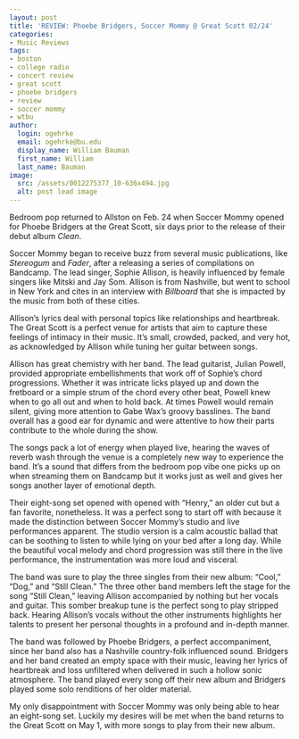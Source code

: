 ```yaml
---
layout: post
title: 'REVIEW: Phoebe Bridgers, Soccer Mommy @ Great Scott 02/24'
categories:
- Music Reviews
tags:
- boston
- college radio
- concert review
- great scott
- phoebe bridgers
- review
- soccer mommy
- wtbu
author:
  login: ogehrke
  email: ogehrke@bu.edu
  display_name: William Bauman
  first_name: William
  last_name: Bauman
image:
  src: /assets/0012275377_10-636x494.jpg
  alt: post lead image
---
```

Bedroom pop returned to Allston on Feb. 24 when Soccer Mommy opened for Phoebe Bridgers at the Great Scott, six days prior to the release of their debut album _Clean_.

Soccer Mommy began to receive buzz from several music publications, like _Stereogum_ and _Fader_, after a releasing a series of compilations on Bandcamp. The lead singer, Sophie Allison, is heavily influenced by female singers like Mitski and Jay Som. Allison is from Nashville, but went to school in New York and cites in an interview with _Billboard_ that she is impacted by the music from both of these cities.

Allison’s lyrics deal with personal topics like relationships and heartbreak. The Great Scott is a perfect venue for artists that aim to capture these feelings of intimacy in their music. It’s small, crowded, packed, and very hot, as acknowledged by Allison while tuning her guitar between songs.

Allison has great chemistry with her band. The lead guitarist, Julian Powell, provided appropriate embellishments that work off of Sophie’s chord progressions. Whether it was intricate licks played up and down the fretboard or a simple strum of the chord every other beat, Powell knew when to go all out and when to hold back. At times Powell would remain silent, giving more attention to Gabe Wax’s groovy basslines. The band overall has a good ear for dynamic and were attentive to how their parts contribute to the whole during the show.

The songs pack a lot of energy when played live, hearing the waves of reverb wash through the venue is a completely new way to experience the band. It’s a sound that differs from the bedroom pop vibe one picks up on when streaming them on Bandcamp but it works just as well and gives her songs another layer of emotional depth.

Their eight-song set opened with opened with “Henry,” an older cut but a fan favorite, nonetheless. It was a perfect song to start off with because it made the distinction between Soccer Mommy’s studio and live performances apparent. The studio version is a calm acoustic ballad that can be soothing to listen to while lying on your bed after a long day. While the beautiful vocal melody and chord progression was still there in the live performance, the instrumentation was more loud and visceral.

The band was sure to play the three singles from their new album: “Cool,” “Dog,” and “Still Clean.” The three other band members left the stage for the song “Still Clean,” leaving Allison accompanied by nothing but her vocals and guitar. This somber breakup tune is the perfect song to play stripped back. Hearing Allison’s vocals without the other instruments highlights her talents to present her personal thoughts in a profound and in-depth manner.

The band was followed by Phoebe Bridgers, a perfect accompaniment, since her band also has a Nashville country-folk influenced sound. Bridgers and her band created an empty space with their music, leaving her lyrics of heartbreak and loss unfiltered when delivered in such a hollow sonic atmosphere. The band played every song off their new album and Bridgers played some solo renditions of her older material.

My only disappointment with Soccer Mommy was only being able to hear an eight-song set. Luckily my desires will be met when the band returns to the Great Scott on May 1, with more songs to play from their new album.